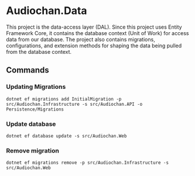 # Audiochan.Data

This project is the data-access layer (DAL). Since this project uses Entity Framework Core, it contains the database context (Unit of Work) for access data from our database. The project also contains migrations, configurations, and extension methods for shaping the data being pulled from the database context.

## Commands

### Updating Migrations

`dotnet ef migrations add InitialMigration -p src/Audiochan.Infrastructure -s src/Audiochan.API -o Persistence/Migrations`

### Update database

`dotnet ef database update -s src/Audiochan.Web`

### Remove migration

`dotnet ef migrations remove -p src/Audiochan.Infrastructure -s src/Audiochan.Web`